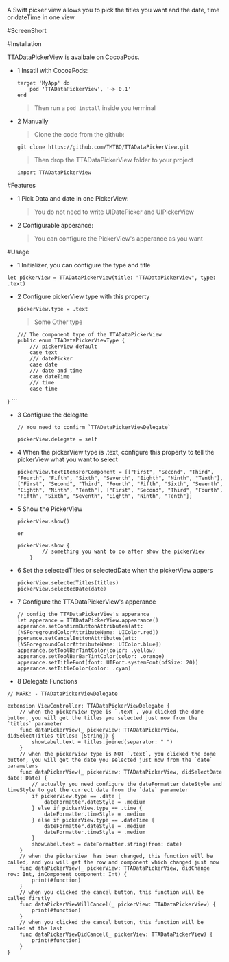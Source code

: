 A Swift picker view allows you to pick the titles you want and the date, time or dateTime in one view

#ScreenShort

#Installation

TTADataPickerView is avaibale on CocoaPods.

* 1 Insatll with CocoaPods:

	```
	target 'MyApp' do
  		pod 'TTADataPickerView', '~> 0.1'
	end
	```
	>Then run a `pod install` inside you terminal
	
* 2 Manually
	> Clone the code from the github:
	
	`git clone https://github.com/TMTBO/TTADataPickerView.git`
	>Then drop the TTADataPickerView folder to your project
	
	`import TTADataPickerView`
	
#Features
* 1 Pick Data and date in one PickerView: 

	>You do not need to write UIDatePicker and UIPickerView
* 2 Configurable apperance: 

	>You can configure the PickerView's apperance as you want

#Usage

* 1 Initializer, you can configure the type and title
```
let pickerView = TTADataPickerView(title: "TTADataPickerView", type: .text)
```

* 2 Configure pickerView type with this property

	```
	pickerView.type = .text
	```
	> Some Other type
	
	```
	/// The component type of the TTADataPickerView
	public enum TTADataPickerViewType {
    	/// pickerView default
    	case text
    	/// datePicker
    	case date
    	/// date and time
    	case dateTime
   		/// time
    	case time
}
	```
		
* 3 Configure the delegate

	```
	// You need to confirm `TTADataPickerViewDelegate`
	
	pickerView.delegate = self
	```
* 4 When the pickerView type is .text, configure this property to tell the pickerView what you want to select

	```
	pickerView.textItemsForComponent = [["First", "Second", "Third", "Fourth", "Fifth", "Sixth", "Seventh", "Eighth", "Ninth", "Tenth"], ["First", "Second", "Third", "Fourth", "Fifth", "Sixth", "Seventh", "Eighth", "Ninth", "Tenth"], ["First", "Second", "Third", "Fourth", "Fifth", "Sixth", "Seventh", "Eighth", "Ninth", "Tenth"]]
	```
* 5 Show the PickerView
	
	```
	pickerView.show()
	
	or
	
	pickerView.show { 
            // something you want to do after show the pickerView
        }
	```
	
* 6 Set the selectedTitles or selectedDate when the pickerView appers

	```
    pickerView.selectedTitles(titles)
    pickerView.selectedDate(date)
	```

* 7 Configure the TTADataPickerView's apperance

	```
	// config the TTADataPickerView's apperance
	let apperance = TTADataPickerView.appearance()
	apperance.setConfirmButtonAttributes(att: [NSForegroundColorAttributeName: UIColor.red])
	pperance.setCancelButtonAttributes(att: [NSForegroundColorAttributeName: UIColor.blue])
	apperance.setToolBarTintColor(color: .yellow)      apperance.setToolBarBarTintColor(color: .orange)
	apperance.setTitleFont(font: UIFont.systemFont(ofSize: 20))
	apperance.setTitleColor(color: .cyan)
	```
	
* 8 Delegate Functions

```
// MARK: - TTADataPickerViewDelegate

extension ViewController: TTADataPickerViewDelegate {
    // when the pickerView type is `.text`, you clicked the done button, you will get the titles you selected just now from the `titles` parameter
    func dataPickerView(_ pickerView: TTADataPickerView, didSelectTitles titles: [String]) {
        showLabel.text = titles.joined(separator: " ")
    }
    // when the pickerView type is NOT `.text`, you clicked the done button, you will get the date you selected just now from the `date` parameters
    func dataPickerView(_ pickerView: TTADataPickerView, didSelectDate date: Date) {
        // actually you need configure the dateFormatter dateStyle and timeStyle to get the currect date from the `date` parameter
        if pickerView.type == .date {
            dateFormatter.dateStyle = .medium
        } else if pickerView.type == .time {
            dateFormatter.timeStyle = .medium
        } else if pickerView.type == .dateTime {
            dateFormatter.dateStyle = .medium
            dateFormatter.timeStyle = .medium
        }
        showLabel.text = dateFormatter.string(from: date)
    }
    // when the pickerView  has been changed, this function will be called, and you will get the row and component which changed just now
    func dataPickerView(_ pickerView: TTADataPickerView, didChange row: Int, inComponent component: Int) {
        print(#function)
    }
    // when you clicked the cancel button, this function will be called firstly
    func dataPickerViewWillCancel(_ pickerView: TTADataPickerView) {
        print(#function)
    }
    // when you clicked the cancel button, this function will be called at the last
    func dataPickerViewDidCancel(_ pickerView: TTADataPickerView) {
        print(#function)
    }
}
```

